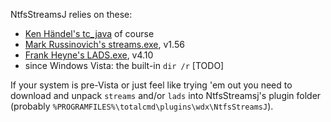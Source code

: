 NtfsStreamsJ relies on these:
* [Ken Händel's tc_java](http://www.totalcmd.net/plugring/tc_java.html) of course
* [Mark Russinovich's streams.exe](http://technet.microsoft.com/de-de/sysinternals/bb897440), v1.56
* [Frank Heyne's LADS.exe](http://www.heysoft.de/en/software/lads.php?lang=EN), v4.10
* since Windows Vista: the built-in `dir /r` [TODO]

If your system is pre-Vista or just feel like trying 'em out you need to download and unpack
`streams` and/or `lads` into NtfsStreamsj's plugin folder
(probably `%PROGRAMFILES%\totalcmd\plugins\wdx\NtfsStreamsJ`).
